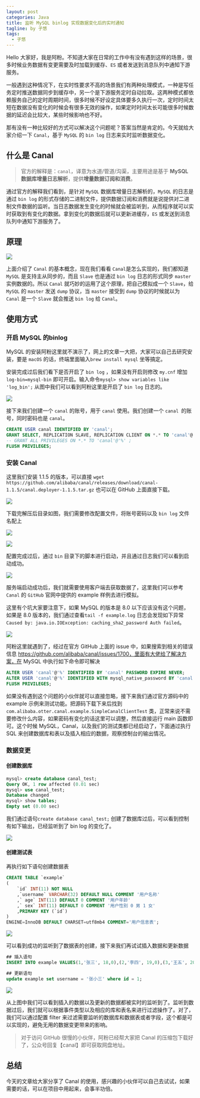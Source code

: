 ```yaml
---
layout: post
categories: Java
title: 监听 MySQL binlog 实现数据变化后的实时通知
tagline: by 子悠
tags: 
  - 子悠
---
```


Hello 大家好，我是阿粉。不知道大家在日常的工作中有没有遇到这样的场景，很多时候业务数据有变更需要及时加载到缓存、`ES` 或者发送到消息队列中通知下游服务。

一般遇到这种情况下，在实时性要求不高的场景我们有两种处理模式，一种是写任务定时推送数据同步到缓存中，另一个是下游服务定时自动拉取。这两种模式都依赖服务自己的定时周期时间，很多时候不好设定具体要多久执行一次，定时时间太短在数据没有变化的时候会有很多无效的操作，如果定时时间太长可能很多时候数据的延迟会比较大，某些时候影响也不好。

那有没有一种比较好的方式可以解决这个问题呢？答案当然是肯定的。今天就给大家介绍一下 `Canal`，基于 `MySQL` 的 `bin log` 日志来实时监听数据变化。

<!--more-->

## 什么是 Canal

> 官方的解释是：`canal`，译意为水道/管道/沟渠，主要用途是基于 **MySQL 数据库增量日志解析**，提供**增量数据订阅和消费**。

通过官方的解释我们看到，是针对 `MySQL` 数据库增量日志解析的，`MySQL` 的日志是通过 `bin log` 的形式存储的二进制文件，提供数据订阅和消费就是说提供对二进制文件数据的监听。当日志数据发生变化的时候就会被监听到，从而程序就可以实时获取到有变化的数据。拿到变化的数据后就可以更新进缓存，`ES` 或发送到消息队列中通知下游服务了。

## 原理

![](http://www.justdojava.com/assets/images/2019/java/image_ziyou/2021/0722/1.png)

上面介绍了 `Canal` 的基本概念，现在我们看看 `Canal`是怎么实现的，我们都知道 `MySQL` 是支持主从同步的，而且 `Slave` 也是通过 `bin log` 日志的形式同步 `master` 实例数据的。所以 `Canal` 就巧妙的运用了这个原理，把自己模拟成一个 `Slave`，给 `MySQL` 的 `master` 发送 `dump`  协议，当 `master` 接受到 `dump` 协议的时候就以为 `Canal` 是一个 `Slave` 就会推送 `bin log` 给 `Canal`。

## 使用方式

### 开启 MySQL 的binlog

MySQL 的安装阿粉这里就不演示了，网上的文章一大把，大家可以自己去研究安装，要是 `macOS` 的话，终端里面输入`brew install mysql` 坐等搞定。

安装完成过后我们看下是否开启了 `bin log` ，如果没有开启则修改 `my.cnf` 增加 `log-bin=mysql-bin`  即可开启。输入命令`mysql> show variables like 'log_bin';` 从图中我们可以看到阿粉这里是开启了 `bin log` 日志的。

![](http://www.justdojava.com/assets/images/2019/java/image_ziyou/2021/0722/2.png)

接下来我们创建一个 `canal` 的账号，用于 `canal` 使用。我们创建一个 `canal `的账号，同时密码也是 `canal`。

```sql
CREATE USER canal IDENTIFIED BY 'canal';  
GRANT SELECT, REPLICATION SLAVE, REPLICATION CLIENT ON *.* TO 'canal'@'%';
-- GRANT ALL PRIVILEGES ON *.* TO 'canal'@'%' ;
FLUSH PRIVILEGES;
```

### 安装 Canal

这里我们安装 1.1.5 的版本，可以直接 `wget https://github.com/alibaba/canal/releases/download/canal-1.1.5/canal.deployer-1.1.5.tar.gz` 也可以在 GitHub 上面直接下载。

![](http://www.justdojava.com/assets/images/2019/java/image_ziyou/2021/0722/3.png)

下载完解压后目录如图，我们需要修改配置文件，将账号密码以及 `bin log` 文件名配上

![](http://www.justdojava.com/assets/images/2019/java/image_ziyou/2021/0722/4.png)

![](http://www.justdojava.com/assets/images/2019/java/image_ziyou/2021/0722/5.png)

配置完成过后，通过 `bin` 目录下的脚本进行启动，并且通过日志我们可以看到启动成功。

![](http://www.justdojava.com/assets/images/2019/java/image_ziyou/2021/0722/6.png)

服务端启动成功后，我们就需要使用客户端去获取数据了，这里我们可以参考 `Canal` 的 `GitHub` 官网中提供的 example 样例去进行模拟。

这里有个坑大家要注意下，如果 MySQL 的版本是 8.0 以下应该没有这个问题，如果是 8.0 版本的，我们通过查看`tail -f example.log` 日志会发现如下异常`Caused by: java.io.IOException: caching_sha2_password Auth failed`。

![](http://www.justdojava.com/assets/images/2019/java/image_ziyou/2021/0722/7.png)

阿粉这里就遇到了，经过在官方 GitHub 上面的 issue 中，如果搜索到相关的错误信息 https://github.com/alibaba/canal/issues/1700，里面有大佬给了解决方案，在 MySQL 中执行如下命令即可解决

```sql
ALTER USER 'canal'@'%' IDENTIFIED BY 'canal' PASSWORD EXPIRE NEVER;
ALTER USER 'canal'@'%' IDENTIFIED WITH mysql_native_password BY 'canal';
FLUSH PRIVILEGES;
```

如果没有遇到这个问题的小伙伴就可以直接忽略，接下来我们通过官方源码中的 example 示例来测试功能。把源码下载下来后找到`com.alibaba.otter.canal.example.SimpleCanalClientTest` 类，正常来说不需要修改什么内容，如果密码有变化的话这里可以调整，然后直接运行 main 函数即可。这个时候 MySQL，Canal，以及我们的测试类都已经启动了，下面通过执行 SQL 来创建数据库和表以及插入相应的数据，观察控制台的输出情况。

### 数据变更

#### 创建数据库

```sql
mysql> create database canal_test;
Query OK, 1 row affected (0.01 sec)
mysql> use canal_test;
Database changed
mysql> show tables;
Empty set (0.00 sec)
```

我们通过语句`create database canal_test;` 创建了数据库过后，可以看到控制有如下输出，已经监听到了 bin log 的变化了。

![](http://www.justdojava.com/assets/images/2019/java/image_ziyou/2021/0722/8.png)

#### 创建测试表

再执行如下语句创建数据表

```sql
CREATE TABLE `example` 
(
    `id` INT(11) NOT NULL
    ,`username` VARCHAR(32) DEFAULT NULL COMMENT '用户名称'
    ,` age` INT(11) DEFAULT 0 COMMENT '用户年龄'
    ,` sex` INT(11) DEFAULT 0 COMMENT '用户性别 0 男 1 女'
    ,PRIMARY KEY (`id`)
)
ENGINE=InnoDB DEFAULT CHARSET=utf8mb4 COMMENT='用户信息表';
```

![](http://www.justdojava.com/assets/images/2019/java/image_ziyou/2021/0722/9.png)

可以看到成功的监听到了数据表的创建，接下来我们再试试插入数据和更新数据

```SQL
## 插入语句
INSERT INTO example VALUES(1,'张三', 18,0),(2,'李四', 19,0),(3,'王五', 20,1);

## 更新语句
update example set username = '张小三' where id = 1;
```

![](http://www.justdojava.com/assets/images/2019/java/image_ziyou/2021/0722/10.png)

从上图中我们可以看到插入的数据以及更新的数据都被实时的监听到了。监听到数据过后，我们就可以根据事件类型以及相应的库和表名来进行过滤操作了。对了，我们可以通过配置 filter 来过滤需要监听的数据库和数据表或者字段，这个都是可以实现的，避免无用的数据变更带来的影响。

> 对于访问 GitHub 很慢的小伙伴，阿粉已经帮大家把 Canal 的压缩包下载好了，公众号回复【canal】即可获取网盘地址。

## 总结

今天的文章给大家分享了 Canal 的使用，感兴趣的小伙伴可以自己去试试，如果需要的话，可以在项目中用起来，会事半功倍。
